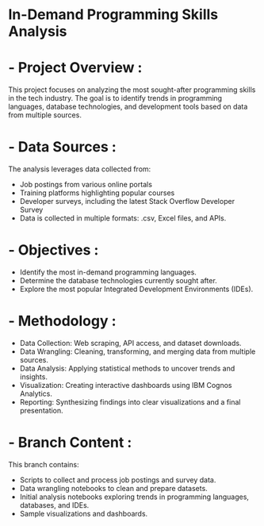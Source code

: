 # In-Demand Programming Skills Analysis

# - Project Overview :
This project focuses on analyzing the most sought-after programming skills in the tech industry. The goal is to identify trends in programming languages, database technologies, and development tools based on data from multiple sources.

# - Data Sources :
The analysis leverages data collected from:
- Job postings from various online portals
- Training platforms highlighting popular courses
- Developer surveys, including the latest Stack Overflow Developer Survey
- Data is collected in multiple formats: .csv, Excel files, and APIs.

# - Objectives : 
- Identify the most in-demand programming languages.
- Determine the database technologies currently sought after.
- Explore the most popular Integrated Development Environments (IDEs).

# - Methodology :
- Data Collection: Web scraping, API access, and dataset downloads.
- Data Wrangling: Cleaning, transforming, and merging data from multiple sources.
- Data Analysis: Applying statistical methods to uncover trends and insights.
- Visualization: Creating interactive dashboards using IBM Cognos Analytics.
- Reporting: Synthesizing findings into clear visualizations and a final presentation.

# - Branch Content :
This branch contains:
- Scripts to collect and process job postings and survey data.
- Data wrangling notebooks to clean and prepare datasets.
- Initial analysis notebooks exploring trends in programming languages, databases, and IDEs.
- Sample visualizations and dashboards.
